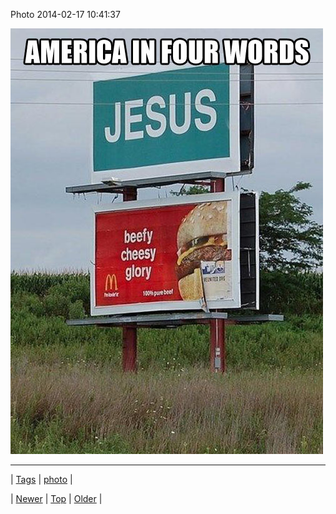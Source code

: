 <!--
title: Photo 2014-02-17 10
date: 2020-06-28T15:27:00.265Z
tags: photo
-->


Photo 2014-02-17 10:41:37

![](76945382469-0.jpg)

<!--BOTTOM-POST-NAVIGATION-->
---

| [Tags](tags.md) | [photo](tag-photo.md) |

| [Newer](76723009667.md) | [Top](index.md) | [Older](76945876431.md) |